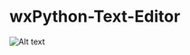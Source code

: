 # wxPython-Text-Editor

![Alt text](https://github.com/pranav-srinivas-kumar/Projects/blob/master/Python/Text-Editor/screenshots/Text-Editor.png?raw=true "Text Editor")
